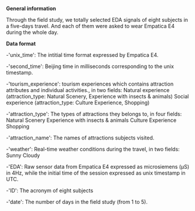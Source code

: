 **General information**

Through the field study, we totally selected EDA signals of eight subjects in a five-days travel. And each of them were asked to wear Empatica E4 during the whole day.

**Data format**

-'unix_time': The intitial time format expressed by Empatica E4.

-'second_time': Beijing time in milliseconds corresponding to the unix timestamp.

-'tourism_experience':  tourism experiences which contains attraction attributes and individual activities., in two fields:
						Natural experience (attraction_type: Natural Scenery, Experience with insects & animals)
						Social experience (attraction_type: Culture Experience, Shopping)
											 
-'attraction_type': The types of attractions they belongs to, in four fields:
Natural Scenery
Experience with insects & animals
Culture Experience
Shopping

-'attraction_name': The names of attractions subjects visited.

-'weather': Real-time weather conditions during the travel, in two fields:
Sunny
Cloudy

-'EDA': Raw sensor data from Empatica E4 expressed as microsiemens (μS) in 4Hz, while the initial time of the session  expressed as unix timestamp in UTC.

-'ID': The acronym of eight subjects

-'date': The number of days in the field study (from 1 to 5).
